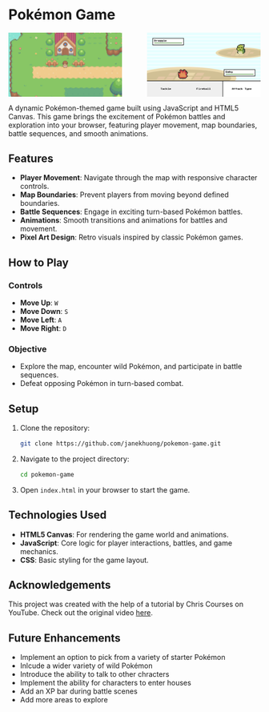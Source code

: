 # Pokémon Game

<div style="display: flex; justify-content: space-between;">
  <img src="./img/pokemon screenshot2.png" alt="Screenshot 1" width="45%">
  <img src="./img/pokemon screenshot1.png" alt="Screenshot 2" width="45%">
</div>

A dynamic Pokémon-themed game built using JavaScript and HTML5 Canvas. This game brings the excitement of Pokémon battles and exploration into your browser, featuring player movement, map boundaries, battle sequences, and smooth animations.

## Features

- **Player Movement**: Navigate through the map with responsive character controls.
- **Map Boundaries**: Prevent players from moving beyond defined boundaries.
- **Battle Sequences**: Engage in exciting turn-based Pokémon battles.
- **Animations**: Smooth transitions and animations for battles and movement.
- **Pixel Art Design**: Retro visuals inspired by classic Pokémon games.

## How to Play

### Controls

- **Move Up**: `W`
- **Move Down**: `S`
- **Move Left**: `A` 
- **Move Right**: `D`
  
### Objective

- Explore the map, encounter wild Pokémon, and participate in battle sequences.
- Defeat opposing Pokémon in turn-based combat.

## Setup

1. Clone the repository:
   ```bash
   git clone https://github.com/janekhuong/pokemon-game.git
   ```
2. Navigate to the project directory:
   ```bash
   cd pokemon-game
   ```
3. Open `index.html` in your browser to start the game.

## Technologies Used

- **HTML5 Canvas**: For rendering the game world and animations.
- **JavaScript**: Core logic for player interactions, battles, and game mechanics.
- **CSS**: Basic styling for the game layout.

## Acknowledgements

This project was created with the help of a tutorial by Chris Courses on YouTube. Check out the original video [here](https://www.youtube.com/watch?v=yP5DKzriqXA&t=612s).

## Future Enhancements
- Implement an option to pick from a variety of starter Pokémon
- Inlcude a wider variety of wild Pokémon 
- Introduce the ability to talk to other chracters
- Implement the ability for characters to enter houses
- Add an XP bar during battle scenes
- Add more areas to explore
